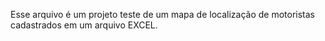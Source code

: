 Esse arquivo é um projeto teste de um mapa de localização de motoristas cadastrados em um arquivo EXCEL.
